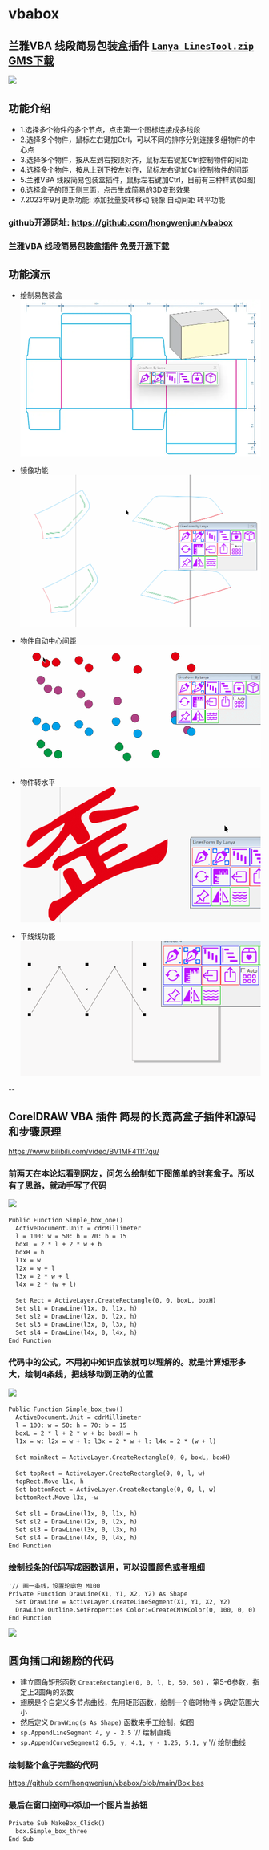 # vbabox

## 兰雅VBA 线段简易包装盒插件  [`Lanya_LinesTool.zip`](https://lyvba.com/Lanya_LinesTool.zip) [GMS下载](https://lyvba.com/Lanya_LinesTool.zip)

![](https://lyvba.com/wp-content/uploads/2023/08/vbabox3.png)

## 功能介绍
- 1.选择多个物件的多个节点，点击第一个图标连接成多线段
- 2.选择多个物件，鼠标左右键加Ctrl，可以不同的排序分别连接多组物件的中心点
- 3.选择多个物件，按从左到右按顶对齐，鼠标左右键加Ctrl控制物件的间距
- 4.选择多个物件，按从上到下按左对齐，鼠标左右键加Ctrl控制物件的间距
- 5.兰雅VBA 线段简易包装盒插件，鼠标左右键加Ctrl，目前有三种样式(如图)
- 6.选择盒子的顶正侧三面，点击生成简易的3D变形效果
- 7.2023年9月更新功能: 添加批量旋转移动 镜像 自动间距 转平功能

### github开源网址: https://github.com/hongwenjun/vbabox
### 兰雅VBA 线段简易包装盒插件 [免费开源下载](https://lyvba.com/Lanya_LinesTool.zip)

## 功能演示
- 绘制易包装盒
![](https://github.com/hongwenjun/vbabox/blob/main/img/vbabox.webp)

- 镜像功能
![](https://github.com/hongwenjun/vbabox/blob/main/img/Mirror.gif)

- 物件自动中心间距
![](https://github.com/hongwenjun/vbabox/blob/main/img/Average.gif)

- 物件转水平
![](https://github.com/hongwenjun/vbabox/blob/main/img/Horizon.gif)

- 平线线功能
![](https://github.com/hongwenjun/vbabox/blob/main/img/Paralle.gif)

--
## CorelDRAW VBA 插件 简易的长宽高盒子插件和源码和步骤原理

https://www.bilibili.com/video/BV1MF411f7qu/

### 前两天在本论坛看到网友，问怎么绘制如下图简单的封套盒子。所以有了思路，就动手写了代码

![](https://lyvba.com/wp-content/uploads/2023/08/box1.png)

```bas
Public Function Simple_box_one()
  ActiveDocument.Unit = cdrMillimeter
  l = 100: w = 50: h = 70: b = 15
  boxL = 2 * l + 2 * w + b
  boxH = h
  l1x = w
  l2x = w + l
  l3x = 2 * w + l
  l4x = 2 * (w + l)
  
  Set Rect = ActiveLayer.CreateRectangle(0, 0, boxL, boxH)
  Set sl1 = DrawLine(l1x, 0, l1x, h)
  Set sl2 = DrawLine(l2x, 0, l2x, h)
  Set sl3 = DrawLine(l3x, 0, l3x, h)
  Set sl4 = DrawLine(l4x, 0, l4x, h)
End Function
```

### 代码中的公式，不用初中知识应该就可以理解的。就是计算矩形多大，绘制4条线，把线移动到正确的位置

![](https://lyvba.com/wp-content/uploads/2023/08/box2.png)
```
Public Function Simple_box_two()
  ActiveDocument.Unit = cdrMillimeter
  l = 100: w = 50: h = 70: b = 15
  boxL = 2 * l + 2 * w + b: boxH = h
  l1x = w: l2x = w + l: l3x = 2 * w + l: l4x = 2 * (w + l)
  
  Set mainRect = ActiveLayer.CreateRectangle(0, 0, boxL, boxH)
  
  Set topRect = ActiveLayer.CreateRectangle(0, 0, l, w)
  topRect.Move l1x, h
  Set bottomRect = ActiveLayer.CreateRectangle(0, 0, l, w)
  bottomRect.Move l3x, -w
  
  Set sl1 = DrawLine(l1x, 0, l1x, h)
  Set sl2 = DrawLine(l2x, 0, l2x, h)
  Set sl3 = DrawLine(l3x, 0, l3x, h)
  Set sl4 = DrawLine(l4x, 0, l4x, h)
End Function
```

### 绘制线条的代码写成函数调用，可以设置颜色或者粗细
```
'// 画一条线，设置轮廓色 M100
Private Function DrawLine(X1, Y1, X2, Y2) As Shape
  Set DrawLine = ActiveLayer.CreateLineSegment(X1, Y1, X2, Y2)
  DrawLine.Outline.SetProperties Color:=CreateCMYKColor(0, 100, 0, 0)
End Function
```

![](https://lyvba.com/wp-content/uploads/2023/08/box3.png)
## 圆角插口和翅膀的代码

- 建立圆角矩形函数 `CreateRectangle(0, 0, l, b, 50, 50)` ，第5-6参数，指定上2圆角的系数
- 翅膀是个自定义多节点曲线，先用矩形函数，绘制一个临时物件 `s` 确定范围大小
- 然后定义 `DrawWing(s As Shape)` 函数来手工绘制，如图
- `sp.AppendLineSegment 4, y - 2.5`  '// 绘制直线
- `sp.AppendCurveSegment2 6.5, y, 4.1, y - 1.25, 5.1, y`  '// 绘制曲线

### 绘制整个盒子完整的代码
https://github.com/hongwenjun/vbabox/blob/main/Box.bas

### 最后在窗口控间中添加一个图片当按钮
```vbs
Private Sub MakeBox_Click()
  box.Simple_box_three
End Sub
```
